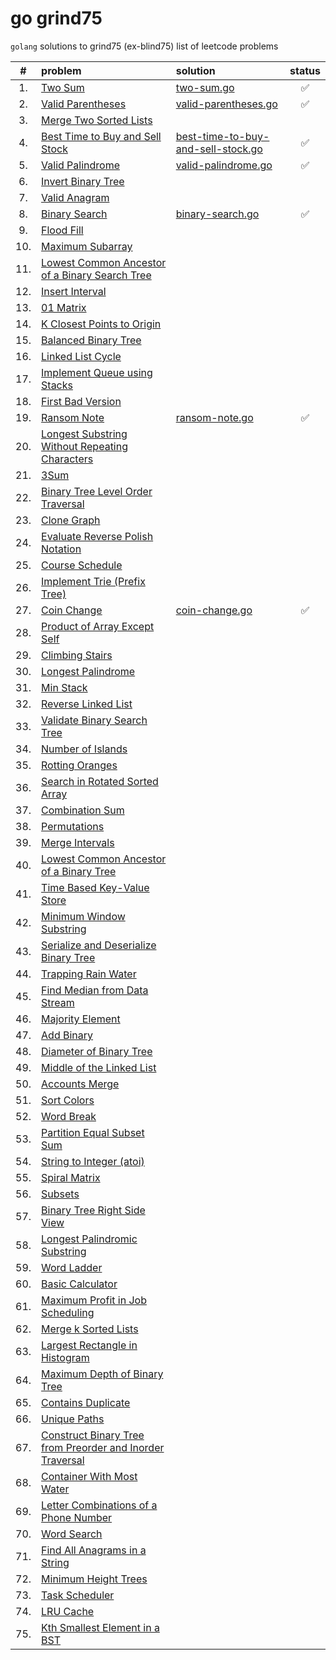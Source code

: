 # go grind75

`golang` solutions to grind75 (ex-blind75) list of leetcode problems

|  #  | problem                                                                                                                                              | solution                                                                                                              | status |
| :-: | :--------------------------------------------------------------------------------------------------------------------------------------------------- | :-------------------------------------------------------------------------------------------------------------------- | :----: |
| 1.  | [Two Sum](https://leetcode.com/problems/two-sum/)                                                                                                    | [two-sum.go](https://github.com/shdq/go-grind75/blob/main/two-sum.go)                                                 |   ✅   |
| 2.  | [Valid Parentheses](https://leetcode.com/problems/valid-parentheses)                                                                                 | [valid-parentheses.go](https://github.com/shdq/go-grind75/blob/main/valid-parentheses.go)                             |   ✅   |
| 3.  | [Merge Two Sorted Lists](https://leetcode.com/problems/merge-two-sorted-lists)                                                                       |                                                                                                                       |        |
| 4.  | [Best Time to Buy and Sell Stock](https://leetcode.com/problems/best-time-to-buy-and-sell-stock)                                                     | [best-time-to-buy-and-sell-stock.go](https://github.com/shdq/go-grind75/blob/main/best-time-to-buy-and-sell-stock.go) |   ✅   |
| 5.  | [Valid Palindrome](https://leetcode.com/problems/valid-palindrome)                                                                                   | [valid-palindrome.go](https://github.com/shdq/go-grind75/blob/main/valid-palindrome.go)                               |   ✅   |
| 6.  | [Invert Binary Tree](https://leetcode.com/problems/invert-binary-tree)                                                                               |                                                                                                                       |        |
| 7.  | [Valid Anagram](https://leetcode.com/problems/valid-anagram)                                                                                         |                                                                                                                       |        |
| 8.  | [Binary Search](https://leetcode.com/problems/binary-search)                                                                                         | [binary-search.go](https://github.com/shdq/go-grind75/blob/main/binary-search.go)                                     |   ✅   |
| 9.  | [Flood Fill](https://leetcode.com/problems/flood-fill)                                                                                               |                                                                                                                       |        |
| 10. | [Maximum Subarray](https://leetcode.com/problems/maximum-subarray)                                                                                   |                                                                                                                       |        |
| 11. | [Lowest Common Ancestor of a Binary Search Tree](https://leetcode.com/problems/lowest-common-ancestor-of-a-binary-search-tree)                       |                                                                                                                       |        |
| 12. | [Insert Interval](https://leetcode.com/problems/insert-interval)                                                                                     |                                                                                                                       |        |
| 13. | [01 Matrix](https://leetcode.com/problems/01-matrix)                                                                                                 |                                                                                                                       |        |
| 14. | [K Closest Points to Origin](https://leetcode.com/problems/k-closest-points-to-origin)                                                               |                                                                                                                       |        |
| 15. | [Balanced Binary Tree](https://leetcode.com/problems/balanced-binary-tree)                                                                           |                                                                                                                       |        |
| 16. | [Linked List Cycle](https://leetcode.com/problems/linked-list-cycle)                                                                                 |                                                                                                                       |        |
| 17. | [Implement Queue using Stacks](https://leetcode.com/problems/implement-queue-using-stacks)                                                           |                                                                                                                       |        |
| 18. | [First Bad Version](https://leetcode.com/problems/first-bad-version)                                                                                 |                                                                                                                       |        |
| 19. | [Ransom Note](https://leetcode.com/problems/ransom-note/)                                                                                            | [ransom-note.go](https://github.com/shdq/go-grind75/blob/main/ransom-note.go)                                         |   ✅   |
| 20. | [Longest Substring Without Repeating Characters](https://leetcode.com/problems/longest-substring-without-repeating-characters)                       |                                                                                                                       |        |
| 21. | [3Sum](https://leetcode.com/problems/3sum)                                                                                                           |                                                                                                                       |        |
| 22. | [Binary Tree Level Order Traversal](https://leetcode.com/problems/binary-tree-level-order-traversal)                                                 |                                                                                                                       |        |
| 23. | [Clone Graph](https://leetcode.com/problems/clone-graph)                                                                                             |                                                                                                                       |        |
| 24. | [Evaluate Reverse Polish Notation](https://leetcode.com/problems/evaluate-reverse-polish-notation)                                                   |                                                                                                                       |        |
| 25. | [Course Schedule](https://leetcode.com/problems/course-schedule)                                                                                     |                                                                                                                       |        |
| 26. | [Implement Trie (Prefix Tree)](https://leetcode.com/problems/implement-trie-prefix-tree)                                                             |                                                                                                                       |        |
| 27. | [Coin Change](https://leetcode.com/problems/coin-change)                                                                                             | [coin-change.go](https://github.com/shdq/go-grind75/blob/main/coin-change.go)                                         |   ✅   |
| 28. | [Product of Array Except Self](https://leetcode.com/problems/product-of-array-except-self)                                                           |                                                                                                                       |        |
| 29. | [Climbing Stairs](https://leetcode.com/problems/climbing-stairs)                                                                                     |                                                                                                                       |        |
| 30. | [Longest Palindrome](https://leetcode.com/problems/longest-palindrome)                                                                               |                                                                                                                       |        |
| 31. | [Min Stack](https://leetcode.com/problems/min-stack)                                                                                                 |                                                                                                                       |        |
| 32. | [Reverse Linked List](https://leetcode.com/problems/reverse-linked-list)                                                                             |                                                                                                                       |        |
| 33. | [Validate Binary Search Tree](https://leetcode.com/problems/validate-binary-search-tree)                                                             |                                                                                                                       |        |
| 34. | [Number of Islands](https://leetcode.com/problems/number-of-islands)                                                                                 |                                                                                                                       |        |
| 35. | [Rotting Oranges](https://leetcode.com/problems/rotting-oranges)                                                                                     |                                                                                                                       |        |
| 36. | [Search in Rotated Sorted Array](https://leetcode.com/problems/search-in-rotated-sorted-array)                                                       |                                                                                                                       |        |
| 37. | [Combination Sum](https://leetcode.com/problems/combination-sum)                                                                                     |                                                                                                                       |        |
| 38. | [Permutations](https://leetcode.com/problems/permutations)                                                                                           |                                                                                                                       |        |
| 39. | [Merge Intervals](https://leetcode.com/problems/merge-intervals)                                                                                     |                                                                                                                       |        |
| 40. | [Lowest Common Ancestor of a Binary Tree](https://leetcode.com/problems/lowest-common-ancestor-of-a-binary-tree)                                     |                                                                                                                       |        |
| 41. | [Time Based Key-Value Store](https://leetcode.com/problems/time-based-key-value-store)                                                               |                                                                                                                       |        |
| 42. | [Minimum Window Substring](https://leetcode.com/problems/minimum-window-substring)                                                                   |                                                                                                                       |        |
| 43. | [Serialize and Deserialize Binary Tree](https://leetcode.com/problems/serialize-and-deserialize-binary-tree)                                         |                                                                                                                       |        |
| 44. | [Trapping Rain Water](https://leetcode.com/problems/trapping-rain-water)                                                                             |                                                                                                                       |        |
| 45. | [Find Median from Data Stream](https://leetcode.com/problems/find-median-from-data-stream)                                                           |                                                                                                                       |        |
| 46. | [Majority Element](https://leetcode.com/problems/majority-element)                                                                                   |                                                                                                                       |        |
| 47. | [Add Binary](https://leetcode.com/problems/add-binary)                                                                                               |                                                                                                                       |        |
| 48. | [Diameter of Binary Tree](https://leetcode.com/problems/diameter-of-binary-tree)                                                                     |                                                                                                                       |        |
| 49. | [Middle of the Linked List](https://leetcode.com/problems/middle-of-the-linked-list)                                                                 |                                                                                                                       |        |
| 50. | [Accounts Merge](https://leetcode.com/problems/accounts-merge)                                                                                       |                                                                                                                       |        |
| 51. | [Sort Colors](https://leetcode.com/problems/sort-colors)                                                                                             |                                                                                                                       |        |
| 52. | [Word Break](https://leetcode.com/problems/word-break)                                                                                               |                                                                                                                       |        |
| 53. | [Partition Equal Subset Sum](https://leetcode.com/problems/partition-equal-subset-sum)                                                               |                                                                                                                       |        |
| 54. | [String to Integer (atoi)](https://leetcode.com/problems/string-to-integer-atoi)                                                                     |                                                                                                                       |        |
| 55. | [Spiral Matrix](https://leetcode.com/problems/spiral-matrix)                                                                                         |                                                                                                                       |        |
| 56. | [Subsets](https://leetcode.com/problems/subsets)                                                                                                     |                                                                                                                       |        |
| 57. | [Binary Tree Right Side View](https://leetcode.com/problems/binary-tree-right-side-view)                                                             |                                                                                                                       |        |
| 58. | [Longest Palindromic Substring](https://leetcode.com/problems/longest-palindromic-substring)                                                         |                                                                                                                       |        |
| 59. | [Word Ladder](https://leetcode.com/problems/word-ladder)                                                                                             |                                                                                                                       |        |
| 60. | [Basic Calculator](https://leetcode.com/problems/basic-calculator)                                                                                   |                                                                                                                       |        |
| 61. | [Maximum Profit in Job Scheduling](https://leetcode.com/problems/maximum-profit-in-job-scheduling)                                                   |                                                                                                                       |        |
| 62. | [Merge k Sorted Lists](https://leetcode.com/problems/merge-k-sorted-lists)                                                                           |                                                                                                                       |        |
| 63. | [Largest Rectangle in Histogram](https://leetcode.com/problems/largest-rectangle-in-histogram)                                                       |                                                                                                                       |        |
| 64. | [Maximum Depth of Binary Tree](https://leetcode.com/problems/maximum-depth-of-binary-tree)                                                           |                                                                                                                       |        |
| 65. | [Contains Duplicate](https://leetcode.com/problems/contains-duplicate)                                                                               |                                                                                                                       |        |
| 66. | [Unique Paths](https://leetcode.com/problems/unique-paths)                                                                                           |                                                                                                                       |        |
| 67. | [Construct Binary Tree from Preorder and Inorder Traversal](https://leetcode.com/problems/construct-binary-tree-from-preorder-and-inorder-traversal) |                                                                                                                       |        |
| 68. | [Container With Most Water](https://leetcode.com/problems/container-with-most-water)                                                                 |                                                                                                                       |        |
| 69. | [Letter Combinations of a Phone Number](https://leetcode.com/problems/letter-combinations-of-a-phone-number)                                         |                                                                                                                       |        |
| 70. | [Word Search](https://leetcode.com/problems/word-search)                                                                                             |                                                                                                                       |        |
| 71. | [Find All Anagrams in a String](https://leetcode.com/problems/find-all-anagrams-in-a-string)                                                         |                                                                                                                       |        |
| 72. | [Minimum Height Trees](https://leetcode.com/problems/minimum-height-trees)                                                                           |                                                                                                                       |        |
| 73. | [Task Scheduler](https://leetcode.com/problems/task-scheduler)                                                                                       |                                                                                                                       |        |
| 74. | [LRU Cache](https://leetcode.com/problems/lru-cache)                                                                                                 |                                                                                                                       |        |
| 75. | [Kth Smallest Element in a BST](https://leetcode.com/problems/kth-smallest-element-in-a-bst)                                                         |                                                                                                                       |        |
